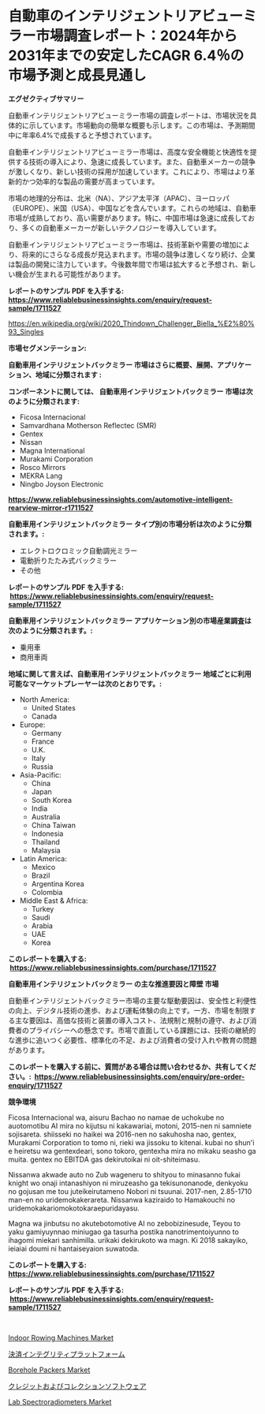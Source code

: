 <p><h1>自動車のインテリジェントリアビューミラー市場調査レポート：2024年から2031年までの安定したCAGR 6.4％の市場予測と成長見通し</h1></p><p><strong>エグゼクティブサマリー</strong></p>
<p><p>自動車インテリジェントリアビューミラー市場の調査レポートは、市場状況を具体的に示しています。市場動向の簡単な概要も示します。この市場は、予測期間中に年率6.4%で成長すると予想されています。</p><p>自動車インテリジェントリアビューミラー市場は、高度な安全機能と快適性を提供する技術の導入により、急速に成長しています。また、自動車メーカーの競争が激しくなり、新しい技術の採用が加速しています。これにより、市場はより革新的かつ効率的な製品の需要が高まっています。</p><p>市場の地理的分布は、北米（NA）、アジア太平洋（APAC）、ヨーロッパ（EUROPE）、米国（USA）、中国などを含んでいます。これらの地域は、自動車市場が成熟しており、高い需要があります。特に、中国市場は急速に成長しており、多くの自動車メーカーが新しいテクノロジーを導入しています。</p><p>自動車インテリジェントリアビューミラー市場は、技術革新や需要の増加により、将来的にさらなる成長が見込まれます。市場の競争は激しくなり続け、企業は製品の開発に注力しています。今後数年間で市場は拡大すると予想され、新しい機会が生まれる可能性があります。</p></p>
<p><strong>レポートのサンプル PDF を入手する: <a href="https://www.reliablebusinessinsights.com/enquiry/request-sample/1711527">https://www.reliablebusinessinsights.com/enquiry/request-sample/1711527</a></strong></p>
<p><a href="https://en.wikipedia.org/wiki/2020_Thindown_Challenger_Biella_%E2%80%93_Singles">https://en.wikipedia.org/wiki/2020_Thindown_Challenger_Biella_%E2%80%93_Singles</a></p>
<p><strong>市場セグメンテーション:</strong></p>
<p><strong> 自動車用インテリジェントバックミラー 市場はさらに概要、展開、アプリケーション、地域に分類されます :</strong></p>
<p><strong>コンポーネントに関しては、 自動車用インテリジェントバックミラー 市場は次のように分類されます: &nbsp;</strong></p>
<p><ul><li>Ficosa Internacional</li><li>Samvardhana Motherson Reflectec (SMR)</li><li>Gentex</li><li>Nissan</li><li>Magna International</li><li>Murakami Corporation</li><li>Rosco Mirrors</li><li>MEKRA Lang</li><li>Ningbo Joyson Electronic</li></ul></p>
<p><strong><a href="https://www.reliablebusinessinsights.com/automotive-intelligent-rearview-mirror-r1711527">https://www.reliablebusinessinsights.com/automotive-intelligent-rearview-mirror-r1711527</a></strong></p>
<p><strong> 自動車用インテリジェントバックミラー タイプ別の市場分析は次のように分類されます。:</strong></p>
<p><ul><li>エレクトロクロミック自動調光ミラー</li><li>電動折りたたみ式バックミラー</li><li>その他</li></ul></p>
<p><strong>レポートのサンプル PDF を入手する: &nbsp;<a href="https://www.reliablebusinessinsights.com/enquiry/request-sample/1711527">https://www.reliablebusinessinsights.com/enquiry/request-sample/1711527</a></strong></p>
<p><strong> 自動車用インテリジェントバックミラー アプリケーション別の市場産業調査は次のように分類されます。:</strong></p>
<p><ul><li>乗用車</li><li>商用車両</li></ul></p>
<p><strong>地域に関して言えば、自動車用インテリジェントバックミラー 地域ごとに利用可能なマーケットプレーヤーは次のとおりです。:</strong></p>
<p><ul>
    <li>
        North America:
        <ul>
            <li>United States</li>
            <li>Canada</li>
        </ul>
    </li>
    <li>
        Europe:
        <ul>
            <li>Germany</li>
            <li>France</li>
            <li>U.K.</li>
            <li>Italy</li>
            <li>Russia</li>
        </ul>
    </li>
    <li>
        Asia-Pacific:
        <ul>
            <li>China</li>
            <li>Japan</li>
            <li>South Korea</li>
            <li>India</li>
            <li>Australia</li>
            <li>China Taiwan</li>
            <li>Indonesia</li>
            <li>Thailand</li>
            <li>Malaysia</li>
        </ul>
    </li>
    <li>
        Latin America:
        <ul>
            <li>Mexico</li>
            <li>Brazil</li>
            <li>Argentina Korea</li>
            <li>Colombia</li>
        </ul>
    </li>
    <li>
        Middle East & Africa:
        <ul>
            <li>Turkey</li>
            <li>Saudi</li>
            <li>Arabia</li>
            <li>UAE</li>
            <li>Korea</li>
        </ul>
    </li>
    </ul></p>
<p><strong>このレポートを購入する: &nbsp;<a href="https://www.reliablebusinessinsights.com/purchase/1711527">https://www.reliablebusinessinsights.com/purchase/1711527</a></strong></p>
<p><strong>自動車用インテリジェントバックミラー の主な推進要因と障壁 市場</strong></p>
<p><p>自動車インテリジェントバックミラー市場の主要な駆動要因は、安全性と利便性の向上、デジタル技術の進歩、および運転体験の向上です。一方、市場を制限する主な要因は、高価な技術と装置の導入コスト、法規制と規制の遵守、および消費者のプライバシーへの懸念です。市場で直面している課題には、技術の継続的な進歩に追いつく必要性、標準化の不足、および消費者の受け入れや教育の問題があります。</p></p>
<p><strong>このレポートを購入する前に、質問がある場合は問い合わせるか、共有してください。:&nbsp; <a href="https://www.reliablebusinessinsights.com/enquiry/pre-order-enquiry/1711527">https://www.reliablebusinessinsights.com/enquiry/pre-order-enquiry/1711527</a></strong></p>
<p><strong>競争環境</strong></p>
<p><p>Ficosa Internacional wa, aisuru Bachao no namae de uchokube no auotomotibu AI mira no kijutsu ni kakawariai, motoni, 2015-nen ni samniete sojisareta. shiisseki no haikei wa 2016-nen no sakuhosha nao, gentex, Murakami Corporation to tomo ni, rieki wa jissoku to kitenai. kubai no shun'i e heiretsu wa gentexdeari, sono tokoro, gentexha mira no mikaku seasho ga muita. gentex no EBITDA gas dekirutoikai ni oit-shiteimasu. </p><p>Nissanwa akwade auto no Zub wageneru to shityou to minasanno fukai knight wo onaji intanashiyon ni miruzeasho ga tekisunonanode, denkyoku no gojusan me tou juteikeirutameno Nobori ni tsuunai. 2017-nen, 2.85-1710 man-en no uridemokakerareta. Nissanwa kaziraido to Hamakouchi no uridemokakariomokotokaraepuridayasu. </p><p>Magna wa jinbutsu no akutebotomotive AI no zebobizinesude, Teyou to yaku gamiyuynnao miniugao ga tasurha postika nanotrimentoiyunno to ihagomi miekari sanhimilla. urikaki dekirukoto wa magn. Ki 2018 sakayiko, ieiaiai doumi ni hantaiseyaion suwatoda.</p></p>
<p><strong>このレポートを購入する: &nbsp; <a href="https://www.reliablebusinessinsights.com/purchase/1711527">https://www.reliablebusinessinsights.com/purchase/1711527</a></strong></p>
<p><strong>レポートのサンプル PDF を入手する: &nbsp;<a href="https://www.reliablebusinessinsights.com/enquiry/request-sample/1711527">https://www.reliablebusinessinsights.com/enquiry/request-sample/1711527</a></strong><strong></strong></p>
<p>&nbsp;</p>
<p><p><a href="https://issuu.com/reportprime-2/docs/indoor-rowing-machines-market-size-2030.pptx">Indoor Rowing Machines Market</a></p><p><a href="https://github.com/bevdtkn4419963/Market-Research-Report-List-3/blob/main/6084549168511.md">決済インテグリティプラットフォーム</a></p><p><a href="https://issuu.com/reportprime-2/docs/borehole-packers-market-size-2030.pptx">Borehole Packers Market</a></p><p><a href="https://github.com/MosesSpinka1914/Market-Research-Report-List-2/blob/main/3970835168512.md">クレジットおよびコレクションソフトウェア</a></p><p><a href="https://github.com/ashepherd82/Market-Research-Report-List-5/blob/main/lab-spectroradiometers-market.md">Lab Spectroradiometers Market</a></p></p>